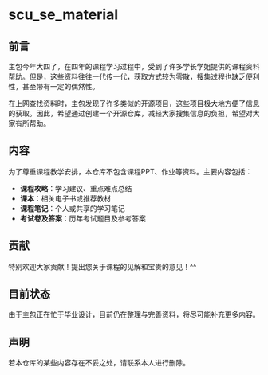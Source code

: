 # scu_se_material
## 前言  
主包今年大四了，在四年的课程学习过程中，受到了许多学长学姐提供的课程资料帮助。但是，这些资料往往一代传一代，获取方式较为零散，搜集过程也缺乏便利性，甚至带有一定的偶然性。

在上网查找资料时，主包发现了许多类似的开源项目，这些项目极大地方便了信息的获取。因此，希望通过创建一个开源仓库，减轻大家搜集信息的负担，希望对大家有所帮助。

## 内容  
为了尊重课程教学安排，本仓库不包含课程PPT、作业等资料。主要内容包括：  

- **课程攻略**：学习建议、重点难点总结  
- **课本**：相关电子书或推荐教材  
- **课程笔记**：个人或共享的学习笔记  
- **考试卷及答案**：历年考试题目及参考答案  

## 贡献  
特别欢迎大家贡献！提出您关于课程的见解和宝贵的意见！^^

## 目前状态  
由于主包正在忙于毕业设计，目前仍在整理与完善资料，将尽可能补充更多内容。  

## 声明  
若本仓库的某些内容存在不妥之处，请联系本人进行删除。  
